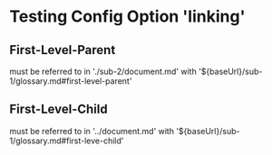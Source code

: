 # Testing Config Option 'linking'

## First-Level-Parent

must be referred to in './sub-2/document.md' with '${baseUrl}/sub-1/glossary.md#first-level-parent'

## First-Level-Child

must be referred to in '../document.md' with '${baseUrl}/sub-1/glossary.md#first-leve-child'
